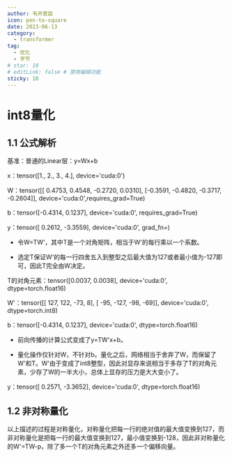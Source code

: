 ```yaml
---
author: 韦开意臣
icon: pen-to-square
date: 2023-06-13
category:
  - transformer
tag:
  - 优化
  - 字节
# star: 10
# editLink: false # 禁用编辑功能
sticky: 10
---
```


# int8量化

## 1.1 公式解析

基准：普通的Linear层：y=Wx+b

x：tensor([1., 2., 3., 4.], device='cuda:0')

W：tensor([[ 0.4753,  0.4548, -0.2720,  0.0310],
                   [-0.3591, -0.4820, -0.3717, -0.2604]], device='cuda:0',requires_grad=True)

b：tensor([-0.4314,  0.1237], device='cuda:0', requires_grad=True)

y：tensor([ 0.2612, -3.3559], device='cuda:0', grad_fn=<AddBackward0>)

* 令W=TW'，其中T是一个对角矩阵，相当于W'的每行乘以一个系数。

* 选定T保证W'的每一行四舍五入到整型之后最大值为127或者最小值为-127即可，因此T完全由W决定。

T的对角元素：tensor([0.0037, 0.0038], device='cuda:0', dtype=torch.float16)

W'：tensor([[ 127,  122,  -73,    8],
                    [ -95, -127,  -98,  -69]], device='cuda:0', dtype=torch.int8)

b：tensor([-0.4314,  0.1237], device='cuda:0', dtype=torch.float16)

* 前向传播的计算公式变成了y=TW'x+b。

* 量化操作仅针对W，不针对b。量化之后，网络相当于舍弃了W，而保留了W'和T。W'由于变成了int8整型，因此对显存来说相当于多存了T的对角元素，少存了W的一半大小，总体上显存的压力是大大变小了。

y：tensor([ 0.2571, -3.3652], device='cuda:0', dtype=torch.float16)

## 1.2 非对称量化

以上描述的过程是对称量化，对称量化把每一行的绝对值的最大值变换到127，而非对称量化是把每一行的最大值变换到127，最小值变换到-128，因此非对称量化的W'=TW-p，除了多一个T的对角元素之外还多一个偏移向量。
